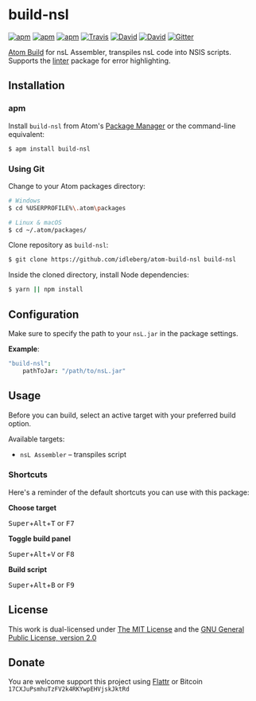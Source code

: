 # build-nsl

[![apm](https://img.shields.io/apm/l/build-nsl.svg?style=flat-square)](https://atom.io/packages/build-nsl)
[![apm](https://img.shields.io/apm/v/build-nsl.svg?style=flat-square)](https://atom.io/packages/build-nsl)
[![apm](https://img.shields.io/apm/dm/build-nsl.svg?style=flat-square)](https://atom.io/packages/build-nsl)
[![Travis](https://img.shields.io/travis/idleberg/atom-build-nsl.svg?style=flat-square)](https://travis-ci.org/idleberg/atom-build-nsl)
[![David](https://img.shields.io/david/idleberg/atom-build-nsl.svg?style=flat-square)](https://david-dm.org/idleberg/atom-build-nsl)
[![David](https://img.shields.io/david/dev/idleberg/atom-build-nsl.svg?style=flat-square)](https://david-dm.org/idleberg/atom-build-nsl?type=dev)
[![Gitter](https://img.shields.io/badge/chat-Gitter-ed1965.svg?style=flat-square)](https://gitter.im/NSIS-Dev/Atom)

[Atom Build](https://atombuild.github.io/) for nsL Assembler, transpiles nsL code into NSIS scripts. Supports the [linter](https://atom.io/packages/linter) package for error highlighting.

## Installation

### apm

Install `build-nsl` from Atom's [Package Manager](http://flight-manual.atom.io/using-atom/sections/atom-packages/) or the command-line equivalent:

`$ apm install build-nsl`

### Using Git

Change to your Atom packages directory:

```bash
# Windows
$ cd %USERPROFILE%\.atom\packages

# Linux & macOS
$ cd ~/.atom/packages/
```

Clone repository as `build-nsl`:

```bash
$ git clone https://github.com/idleberg/atom-build-nsl build-nsl
```

Inside the cloned directory, install Node dependencies:

```bash
$ yarn || npm install
```

## Configuration

Make sure to specify the path to your `nsL.jar` in the package settings.

**Example**:

```cson
"build-nsl":
    pathToJar: "/path/to/nsL.jar"
```

## Usage

Before you can build, select an active target with your preferred build option.

Available targets:

* `nsL Assembler` – transpiles script

### Shortcuts

Here's a reminder of the default shortcuts you can use with this package:

**Choose target**

<kbd>Super</kbd>+<kbd>Alt</kbd>+<kbd>T</kbd> or <kbd>F7</kbd>

**Toggle build panel**

<kbd>Super</kbd>+<kbd>Alt</kbd>+<kbd>V</kbd> or <kbd>F8</kbd>

**Build script**

<kbd>Super</kbd>+<kbd>Alt</kbd>+<kbd>B</kbd> or <kbd>F9</kbd>

## License

This work is dual-licensed under [The MIT License](https://opensource.org/licenses/MIT) and the [GNU General Public License, version 2.0](https://opensource.org/licenses/GPL-2.0)

## Donate

You are welcome support this project using [Flattr](https://flattr.com/submit/auto?user_id=idleberg&url=https://github.com/idleberg/atom-build-nsl) or Bitcoin `17CXJuPsmhuTzFV2k4RKYwpEHVjskJktRd`